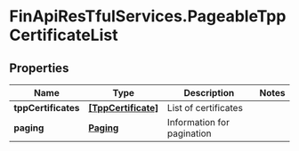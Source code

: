 # FinApiResTfulServices.PageableTppCertificateList

## Properties
Name | Type | Description | Notes
------------ | ------------- | ------------- | -------------
**tppCertificates** | [**[TppCertificate]**](TppCertificate.md) | List of certificates | 
**paging** | [**Paging**](Paging.md) | Information for pagination | 


